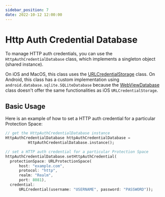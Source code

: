```yaml
---
sidebar_position: 7
date: 2022-10-12 12:00:00
---
```


# Http Auth Credential Database

To manage HTTP auth credentials, you can use the `HttpAuthCredentialDatabase` class, which implements a singleton object (shared instance).

On iOS and MacOS, this class uses the [URLCredentialStorage](https://developer.apple.com/documentation/foundation/urlcredentialstorage) class. On Android, this class has a custom implementation using `android.database.sqlite.SQLiteDatabase` because the [WebViewDatabase](https://developer.android.com/reference/android/webkit/WebViewDatabase) class doesn't offer the same functionalities as iOS `URLCredentialStorage`.

## Basic Usage

Here is an example of how to set a HTTP auth credential for a particular Protection Space:

```dart
// get the HttpAuthCredentialDatabase instance
HttpAuthCredentialDatabase httpAuthCredentialDatabase =
          HttpAuthCredentialDatabase.instance();

// set a HTTP auth credential for a particular Protection Space
httpAuthCredentialDatabase.setHttpAuthCredential(
  protectionSpace: URLProtectionSpace(
      host: "example.com",
      protocol: "http",
      realm: "Realm",
      port: 8081),
  credential:
      URLCredential(username: "USERNAME", password: "PASSWORD"));
```
